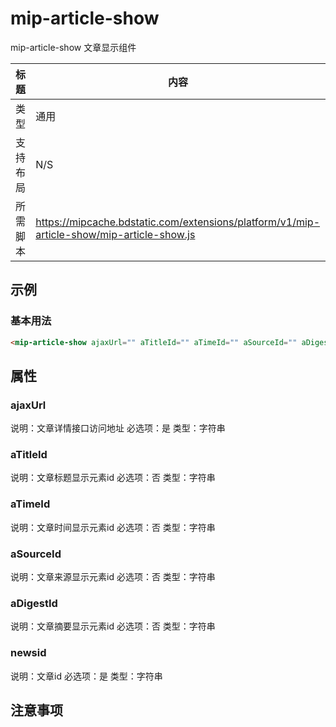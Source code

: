# mip-article-show

mip-article-show 文章显示组件

标题|内容
----|----
类型|通用
支持布局|N/S
所需脚本|https://mipcache.bdstatic.com/extensions/platform/v1/mip-article-show/mip-article-show.js

## 示例

### 基本用法
```html
<mip-article-show ajaxUrl="" aTitleId="" aTimeId="" aSourceId="" aDigestId="" newsid=""></mip-article-show>
```

## 属性

### ajaxUrl

说明：文章详情接口访问地址
必选项：是
类型：字符串

### aTitleId

说明：文章标题显示元素id
必选项：否
类型：字符串

### aTimeId

说明：文章时间显示元素id
必选项：否
类型：字符串

### aSourceId

说明：文章来源显示元素id
必选项：否
类型：字符串

### aDigestId

说明：文章摘要显示元素id
必选项：否
类型：字符串

### newsid

说明：文章id
必选项：是
类型：字符串

## 注意事项

